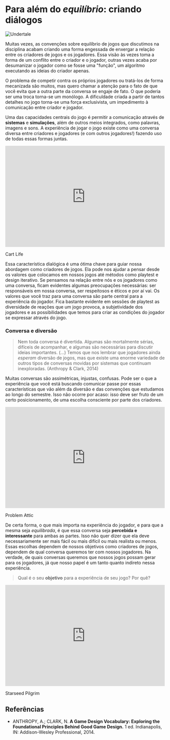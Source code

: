 # Para além do *equilíbrio*: criando diálogos

![Undertale](https://i1.wp.com/killscreen.com/wp-content/uploads/2016/02/Undertale-screenshot-flowey-e1456145075942.png)

Muitas vezes, as convenções sobre equilíbrio de jogos que discutimos na disciplina acabam criando uma forma engessada de enxergar a relação entre os criadores de jogos e os jogadores. Essa visão às vezes toma a forma de um conflito entre o criador e o jogador, outras vezes acaba por desumanizar o jogador como se fosse uma "função", um algoritmo executando as ideias do criador apenas.

O problema de competir contra os próprios jogadores ou tratá-los de forma mecanizada são muitos, mas quero chamar a atenção para o fato de que você evita que a outra parte da conversa se engaje de fato. O que poderia ser uma troca torna-se um monólogo. A dificuldade criada a partir de tantos detalhes no jogo torna-se uma força exclusivista, um impedimento à comunicação entre criador e jogador.

Uma das capacidades centrais do jogo é permitir a comunicação através de **sistemas** e **simulações**, além de outros meios integrados, como palavras, imagens e sons. A experiência de jogar o jogo existe como uma conversa diversa entre criadores e jogadores (e com outros jogadores!) fazendo uso de todas essas formas juntas. 

<iframe width="100%" height="320" src="https://www.youtube.com/embed/lFxeU8swXUc" frameborder="0" allowfullscreen></iframe>
<p class="caption">Cart Life</p>

Essa característica dialógica é uma ótima chave para guiar nossa abordagem como criadores de jogos. Ela pode nos ajudar a pensar desde os valores que colocamos em nossos jogos até métodos como playtest e design iterativo. Se pensamos na relação entre nós e os jogadores como uma conversa, ficam evidentes algumas preocupações necessárias: ser responsáveis em nossa conversa, ser respeitosos e éticos e por aí vai. Os valores que você traz para uma conversa são parte central para a experiência do jogador. Fica bastante evidente em sessões de playtest as diversidade de reações que um jogo provoca, a subjetividade dos jogadores e as possibilidades que temos para criar as condições do jogador se expressar através do jogo.

### Conversa e diversão

> Nem toda conversa é divertida. Algumas são mortalmente sérias, difíceis de acompanhar, e algumas são necessárias para discutir ideias importantes. (…) Temos que nos lembrar que jogadores ainda *esperam* diversão de jogos, mas que existe uma enorme variedade de outros tipos de conversas movidas por sistemas que continuam inexploradas. (Anthropy & Clark, 2014)

Muitas conversas são assimétricas, injustas, confusas. Pode ser o que a experiência que você está buscando comunicar passe por essas características que vão além da diversão e das convenções que estudamos ao longo do semestre. Isso não ocorre por acaso: isso deve ser fruto de um certo posicionamento, de uma escolha consciente por parte dos criadores.

<iframe width="100%" height="320" src="https://www.youtube.com/embed/utDg_Q22Lw4" frameborder="0" allowfullscreen></iframe>
<p class="caption">Problem Attic</p>

De certa forma, o que mais importa na experiência do jogador, e para que a mesma seja *equilibrada*, é que essa conversa seja **percebida e interessante** para ambas as partes. Isso não quer dizer que ela deve necessariamente ser mais fácil ou mais difícil ou mais realista ou menos. Essas escolhas dependem de nossos objetivos como criadores de jogos, dependem de qual conversa queremos ter com nossos jogadores. Na verdade, de quais conversas queremos que nossos jogos possam gerar para os jogadores, já que nosso papel é um tanto quanto indireto nessa experiência.

> Qual é o seu **objetivo** para a experiência de seu jogo? Por quê?

<iframe width="100%" height="320" src="https://www.youtube.com/embed/U31efa8C4sk" frameborder="0" allowfullscreen></iframe>
<p class="caption">Starseed Pilgrim</p>

## Referências

- ANTHROPY, A.; CLARK, N. **A Game Design Vocabulary: Exploring the Foundational Principles Behind Good Game Design.** 1 ed. Indianapolis, IN: Addison-Wesley Professional, 2014.
